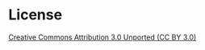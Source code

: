# License

[Creative Commons Attribution 3.0 Unported (CC BY 3.0)](https://creativecommons.org/licenses/by/3.0/)
